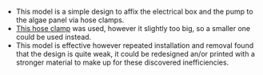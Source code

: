 - This model is a simple design to affix the electrical box and the pump to the algae panel via hose clamps. 
- [This hose clamp](https://www.bunnings.com.au/kinetic-105-127mm-304-stainless-steel-hose-clamp_p0110744) was used, however it slightly too big, so a smaller one could be used instead.
- This model is effective however repeated installation and removal found that the design is quite weak, it could be redesigned an/or printed with a stronger material to make up for these discovered inefficiencies. 